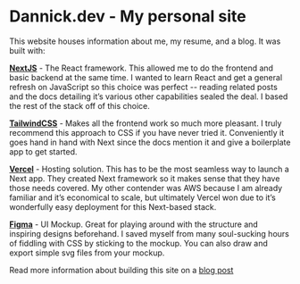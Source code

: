 # Dannick.dev - My personal site

This website houses information about me, my resume, and a blog.
It was built with:

[**NextJS**](https://nextjs.org/) - The React framework. This allowed me to do the frontend and basic
backend at the same time. I wanted to learn React and get a general refresh on JavaScript so this choice
was perfect -- reading related posts and the docs detailing it’s various other capabilities sealed the deal.
I based the rest of the stack off of this choice.

[**TailwindCSS**](https://tailwindcss.com/) - Makes all the frontend work so much more pleasant.
I truly recommend this approach to CSS if you have never tried it. Conveniently it goes hand in hand with Next
since the docs mention it and give a boilerplate app to get started.

[**Vercel**](https://vercel.com/) - Hosting solution. This has to be the most seamless way to launch
a Next app.
They created Next framework so it makes sense that they have those needs covered.
My other contender was AWS because I am already familiar and it’s economical to scale,
but ultimately Vercel won due to it’s wonderfully easy deployment for this Next-based stack.

[**Figma**](https://www.figma.com/) - UI Mockup. Great for playing around with the structure and inspiring
designs beforehand. I saved myself from many soul-sucking hours of fiddling with CSS by sticking to the mockup.
You can also draw and export simple svg files from your mockup.

Read more information about building this site on a 
[blog post](https://dannick.dev/blog/building-this-site)